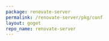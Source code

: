 ```yaml
---
package: renovate-server
permalink: /renovate-server/pkg/conf
layout: goget
repo_name: renovate-server
---
```

